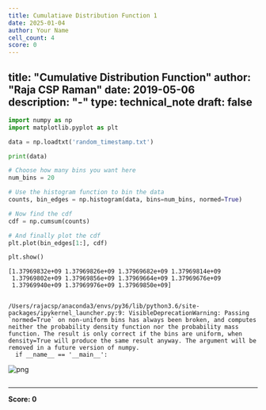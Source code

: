 ```yaml
---
title: Cumulatiave Distribution Function 1
date: 2025-01-04
author: Your Name
cell_count: 4
score: 0
---
```


title: "Cumulative Distribution Function"
author: "Raja CSP Raman"
date: 2019-05-06
description: "-"
type: technical_note
draft: false
---

```python
import numpy as np
import matplotlib.pyplot as plt
```


```python
data = np.loadtxt('random_timestamp.txt')

print(data)

# Choose how many bins you want here
num_bins = 20

# Use the histogram function to bin the data
counts, bin_edges = np.histogram(data, bins=num_bins, normed=True)

# Now find the cdf
cdf = np.cumsum(counts)

# And finally plot the cdf
plt.plot(bin_edges[1:], cdf)

plt.show()
```

    [1.37969832e+09 1.37969826e+09 1.37969682e+09 1.37969814e+09
     1.37969802e+09 1.37969856e+09 1.37969664e+09 1.37969676e+09
     1.37969940e+09 1.37969976e+09 1.37969850e+09]


    /Users/rajacsp/anaconda3/envs/py36/lib/python3.6/site-packages/ipykernel_launcher.py:9: VisibleDeprecationWarning: Passing `normed=True` on non-uniform bins has always been broken, and computes neither the probability density function nor the probability mass function. The result is only correct if the bins are uniform, when density=True will produce the same result anyway. The argument will be removed in a future version of numpy.
      if __name__ == '__main__':



    
![png](/mlnotes/images/cumulatiave_distribution_function_1_2_2.png)
    



```python

```


---
**Score: 0**